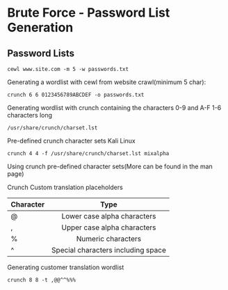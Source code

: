 # Brute Force - Password List Generation

## Password Lists

```cewl www.site.com -m 5 -w passwords.txt```

Generating a wordlist with cewl from website crawl(minimum 5 char):

```crunch 6 6 0123456789ABCDEF -o passwords.txt```

Generating wordlist with crunch containing the characters 0-9 and A-F 1-6 characters long

```/usr/share/crunch/charset.lst ```

Pre-defined crunch character sets Kali Linux

```crunch 4 4 -f /usr/share/crunch/charset.lst mixalpha ```

Using crunch pre-defined character sets(More can be found in the man page)

Crunch Custom translation placeholders

| Character     | Type                               |
| ------------- |:----------------------------------:|
| @             | Lower case alpha characters        |
| ,             | Upper case alpha characters        |
| %             | Numeric characters                 |
| ^             | Special characters including space |


Generating customer translation wordlist

```crunch 8 8 -t ,@@^^%%%```
